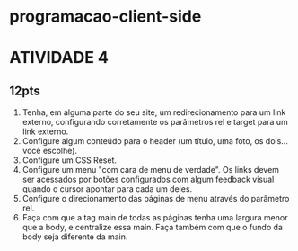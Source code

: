 # programacao-client-side

<h1>ATIVIDADE 4</h1>
<h2>12pts</h2>

<ol>
<li>Tenha, em alguma parte do seu site, um redirecionamento para um link externo, configurando corretamente os parâmetros rel e target para um link externo.</li>
<li>Configure algum conteúdo para o header (um título, uma foto, os dois... você escolhe).</li>
<li>Configure um CSS Reset.</li>
<li>Configure um menu "com cara de menu de verdade". Os links devem ser acessados por botões configurados com algum feedback visual quando o cursor apontar para cada um deles.</li>
<li>Configure o direcionamento das páginas de menu através do parâmetro rel.</li>
<li>Faça com que a tag main de todas as páginas tenha uma largura menor que a body, e centralize essa main. Faça também com que o fundo da body seja diferente da main.</li>
</ol>
